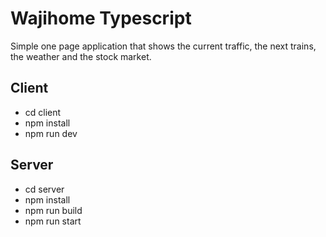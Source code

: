 # Wajihome Typescript

Simple one page application that shows the current traffic, the next trains, the weather and the stock market.

## Client

- cd client
- npm install
- npm run dev

## Server

- cd server
- npm install
- npm run build
- npm run start
